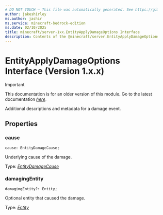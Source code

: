 ```yaml
---
# DO NOT TOUCH — This file was automatically generated. See https://github.com/mojang/minecraftapidocsgenerator to modify descriptions, examples, etc.
author: jakeshirley
ms.author: jashir
ms.service: minecraft-bedrock-edition
ms.date: 02/10/2025
title: minecraft/server-1xx.EntityApplyDamageOptions Interface
description: Contents of the @minecraft/server.EntityApplyDamageOptions class (Version 1.x.x).
---
```

# EntityApplyDamageOptions Interface (Version 1.x.x)

> [!IMPORTANT]
> This documentation is for an older version of this module. Go to the latest documentation [*here*](../../../scriptapi/minecraft/server/EntityApplyDamageOptions.md).

Additional descriptions and metadata for a damage event.

## Properties

### **cause**
`cause: EntityDamageCause;`

Underlying cause of the damage.

Type: [*EntityDamageCause*](EntityDamageCause.md)

### **damagingEntity**
`damagingEntity?: Entity;`

Optional entity that caused the damage.

Type: [*Entity*](Entity.md)
